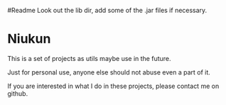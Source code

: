 #Readme
Look out the lib dir, add some of the .jar files if necessary.   

# Niukun
This is a set of projects as utils maybe use in the future.

Just for personal use, anyone else should not abuse even a part of it.

If you are interested in what I do in these projects, please contact me on github.

